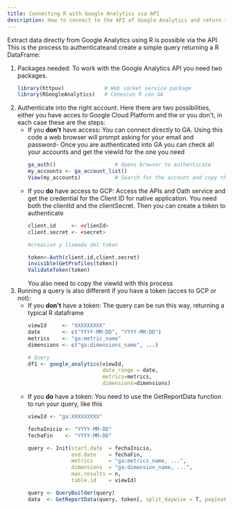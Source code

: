```yaml
---
title: Connecting R with Google Analytics via API
description: How to connect to the API of Google Analytics and return results in the shape of a R dataframe
---
```


Extract data directly from Google Analytics using R is possible via the API. This is the process to authenticateand create a simple
query returning a R DataFrame:

1. Packages needed: To work with the Google Analytics API you need two packages.
   ```R
   library(httpuv)             # Web socket service package
   library(RGoogleAnalytics)   # Conexion R con GA
   ```
2. Authenticate into the right account. Here there are two possibilities, either you have acces to Google Cloud Platform and the
   or you don't, in each case these are the steps:
   * If you **don't** have access: You can connect directly to GA. Using this code a web browser will prompt asking for your email and
     password-
     Once you are authenticated into GA you can check all your accounts and get the viewId for the one you need
     ```R
     ga_auth()                   # Opens browser to authenticate
     my_accounts <- ga_account_list()
     View(my_accounts)           # Search for the account and copy the viewId
     ```
   * If you **do** have access to GCP: Access the APIs and Oath service and get the credential for the Client ID for native application.
     You need both the clientId and the clientSecret.  Then you can create a token to authenticate
     ```R
     client.id     <- <clienId>
     client.secret <- <secret>

     #creacion y llamada del token

     token<-Auth(client.id,client.secret)
     invisible(GetProfiles(token))
     ValidateToken(token)
     ```
     You also need to copy the viewId with this process
3. Running a query is also different if you have a token (acces to GCP or not):
   * If you **don't** have a token: The query can be run this way, returning a typical R dataframe
     ```R
     viewId     <- "XXXXXXXXX"
     date       <- c("YYYY-MM-DD", "YYYY-MM-DD")
     metrics    <- "ga:metric_name"
     dimensions <- c("ga:dimensions_name", ...)

     # Query
     df1 <- google_analytics(viewId, 
                             date_range = date, 
                             metrics=metrics, 
                             dimensions=dimensions)
     ```
   * If you **do** have a token: You need to use the GetReportData function to run your query, like this
     ```R
     viewId <- "ga:XXXXXXXXX"
     
     fechaInicio <- "YYYY-MM-DD"
     fechaFin    <- "YYYY-MM-DD"
     
     query <- Init(start.date  = fechaInicio,
                   end.date    = fechaFin,
                   metrics     = "ga:metrics_name, ...",
                   dimensions  = "ga:dimension_name, ...",
                   max.results = n,
                   table.id    = viewId)

     query <- QueryBuilder(query)
     data  <- GetReportData(query, token[, split_daywise = T, paginate_query = T, ...])
     ```
